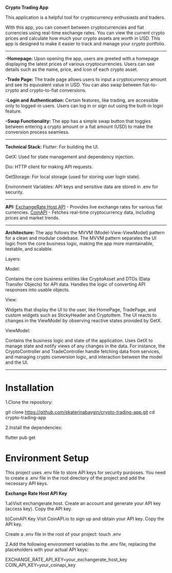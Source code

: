 
**Crypto Trading App**

This application is a helpful tool for cryptocurrency enthusiasts and traders.

With this app, you can convert between cryptocurrencies and fiat currencies using real-time exchange rates. You can view the current crypto prices and calculate how much your crypto assets are worth in USD. This app is designed to make it easier to track and manage your crypto portfolio.

***

**-Homepage:**
Upon opening the app, users are greeted with a homepage displaying the latest prices of various cryptocurrencies. Users can see details such as the name, price, and icon of each crypto asset.

**-Trade Page:**
The trade page allows users to input a cryptocurrency amount and see its equivalent value in USD. You can also swap between fiat-to-crypto and crypto-to-fiat conversions.

**-Login and Authentication:**
Certain features, like trading, are accessible only to logged-in users. Users can log in or sign out using the built-in login feature.

**-Swap Functionality:**
The app has a simple swap button that toggles between entering a crypto amount or a fiat amount (USD) to make the conversion process seamless.

***

**Technical Stack:**
Flutter: For building the UI.

GetX: Used for state management and dependency injection.

Dio: HTTP client for making API requests.

GetStorage: For local storage (used for storing user login state).

Environment Variables: API keys and sensitive data are stored in .env for security.

***

**API:**
[ExchangeRate Host API](https://exchangerate.host/) - Provides live exchange rates for various fiat currencies.
[CoinAPI](https://customerportal.coinapi.io/apikeys) - Fetches real-time cryptocurrency data, including prices and market trends.

***

**Architecture:**
The app follows the MVVM (Model-View-ViewModel) pattern for a clean and modular codebase. The MVVM pattern separates the UI logic from the core business logic, making the app more maintainable, testable, and scalable.

Layers:

Model:

Contains the core business entities like CryptoAsset and DTOs (Data Transfer Objects) for API data.
Handles the logic of converting API responses into usable objects.

View:

Widgets that display the UI to the user, like HomePage, TradePage, and custom widgets such as StickyHeader and CryptoItem.
The UI reacts to changes in the ViewModel by observing reactive states provided by GetX.

ViewModel:

Contains the business logic and state of the application.
Uses GetX to manage state and notify views of any changes in the data.
For instance, the CryptoController and TradeController handle fetching data from services, and managing crypto conversion logic, and interaction between the model and the UI.

***

# Installation

1.Clone the repository:

git clone https://github.com/ekaterinabaygin/crypto-trading-app.git
cd crypto-trading-app

2.Install the dependencies:

flutter pub get

# Environment Setup
This project uses .env file to store API keys for security purposes.
You need to create a .env file in the root directory of the project and add the necessary API keys.

**Exchange Rate Host API Key**

1.a)Visit exchangerate.host.
Create an account and generate your API key (access key).
Copy the API key.

b)CoinAPI Key
Visit CoinAPI.io to sign up and obtain your API key.
Copy the API key.

Create a .env file in the root of your project:
touch .env

2.Add the following environment variables to the .env file, 
replacing the placeholders with your actual API keys:

EXCHANGE_RATE_API_KEY=your_exchangerate_host_key
COIN_API_KEY=your_coinapi_key


